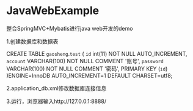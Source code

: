 # JavaWebExample
整合SpringMVC+Mybatis进行java web开发的demo

1.创建数据库和数据表

CREATE TABLE `gaosheng`.`test` (
  `id` int(11) NOT NULL AUTO_INCREMENT,
  `account` VARCHAR(100) NOT NULL COMMENT '账号',
  `password` VARCHAR(100) NOT NULL COMMENT '密码',
  PRIMARY KEY (`id`)
)ENGINE=InnoDB AUTO_INCREMENT=1 DEFAULT CHARSET=utf8;

2.application_db.xml修改数据库连接信息

3.运行，浏览器输入http://127.0.0.1:8888/
